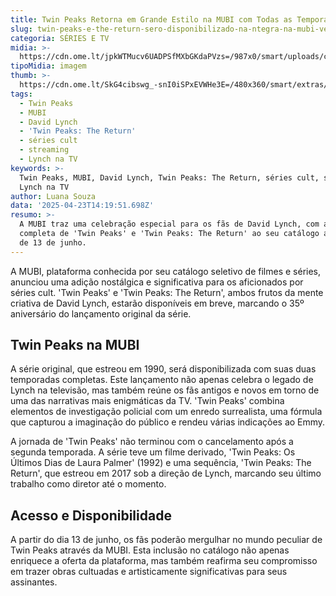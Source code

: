 ```yaml
---
title: Twin Peaks Retorna em Grande Estilo na MUBI com Todas as Temporadas
slug: twin-peaks-e-the-return-sero-disponibilizado-na-ntegra-na-mubi-veja-data
categoria: SÉRIES E TV
midia: >-
  https://cdn.ome.lt/jpkWTMucv6UADPSfMXbGKdaPVzs=/987x0/smart/uploads/conteudo/fotos/OMELETE_CAPA_-_2025-04-23T110931.026.png
tipoMidia: imagem
thumb: >-
  https://cdn.ome.lt/SkG4cibswg_-snI0iSPxEVWHe3E=/480x360/smart/extras/conteudos/omelete_THUMB_-_2025-04-23T110918.304.png
tags:
  - Twin Peaks
  - MUBI
  - David Lynch
  - 'Twin Peaks: The Return'
  - séries cult
  - streaming
  - Lynch na TV
keywords: >-
  Twin Peaks, MUBI, David Lynch, Twin Peaks: The Return, séries cult, streaming,
  Lynch na TV
author: Luana Souza
data: '2025-04-23T14:19:51.698Z'
resumo: >-
  A MUBI traz uma celebração especial para os fãs de David Lynch, com a chegada
  completa de 'Twin Peaks' e 'Twin Peaks: The Return' ao seu catálogo a partir
  de 13 de junho.
---
```


A MUBI, plataforma conhecida por seu catálogo seletivo de filmes e séries, anunciou uma adição nostálgica e significativa para os aficionados por séries cult. 'Twin Peaks' e 'Twin Peaks: The Return', ambos frutos da mente criativa de David Lynch, estarão disponíveis em breve, marcando o 35º aniversário do lançamento original da série.

## Twin Peaks na MUBI

A série original, que estreou em 1990, será disponibilizada com suas duas temporadas completas. Este lançamento não apenas celebra o legado de Lynch na televisão, mas também reúne os fãs antigos e novos em torno de uma das narrativas mais enigmáticas da TV. 'Twin Peaks' combina elementos de investigação policial com um enredo surrealista, uma fórmula que capturou a imaginação do público e rendeu várias indicações ao Emmy.

A jornada de 'Twin Peaks' não terminou com o cancelamento após a segunda temporada. A série teve um filme derivado, 'Twin Peaks: Os Últimos Dias de Laura Palmer' (1992) e uma sequência, 'Twin Peaks: The Return', que estreou em 2017 sob a direção de Lynch, marcando seu último trabalho como diretor até o momento.

## Acesso e Disponibilidade

A partir do dia 13 de junho, os fãs poderão mergulhar no mundo peculiar de Twin Peaks através da MUBI. Esta inclusão no catálogo não apenas enriquece a oferta da plataforma, mas também reafirma seu compromisso em trazer obras cultuadas e artisticamente significativas para seus assinantes.
